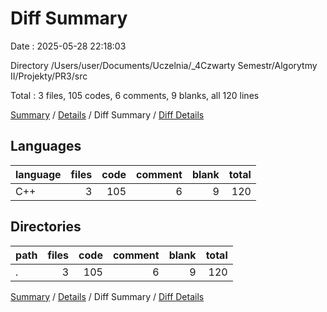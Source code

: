 # Diff Summary

Date : 2025-05-28 22:18:03

Directory /Users/user/Documents/Uczelnia/_4Czwarty Semestr/Algorytmy II/Projekty/PR3/src

Total : 3 files,  105 codes, 6 comments, 9 blanks, all 120 lines

[Summary](results.md) / [Details](details.md) / Diff Summary / [Diff Details](diff-details.md)

## Languages
| language | files | code | comment | blank | total |
| :--- | ---: | ---: | ---: | ---: | ---: |
| C++ | 3 | 105 | 6 | 9 | 120 |

## Directories
| path | files | code | comment | blank | total |
| :--- | ---: | ---: | ---: | ---: | ---: |
| . | 3 | 105 | 6 | 9 | 120 |

[Summary](results.md) / [Details](details.md) / Diff Summary / [Diff Details](diff-details.md)